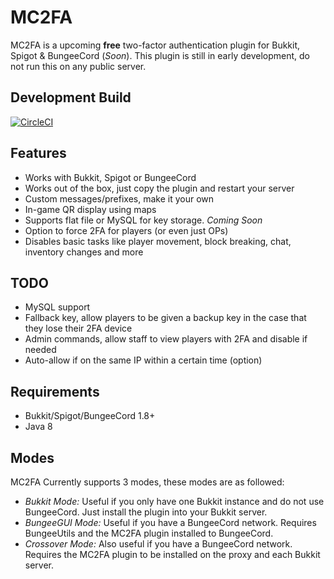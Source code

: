 # MC2FA
MC2FA is a upcoming **free** two-factor authentication plugin for Bukkit, Spigot & BungeeCord (*Soon*). This plugin is still in early development, do not run this on any public server.

## Development Build
[![CircleCI](https://circleci.com/gh/ConnorLinfoot/MC2FA/tree/master.svg?style=svg)](https://api.connorlinfoot.com/v1/ci/artifact/MC2FA/latest/download)

## Features
- Works with Bukkit, Spigot or BungeeCord
- Works out of the box, just copy the plugin and restart your server
- Custom messages/prefixes, make it your own
- In-game QR display using maps
- Supports flat file or MySQL for key storage. *Coming Soon*
- Option to force 2FA for players (or even just OPs)
- Disables basic tasks like player movement, block breaking, chat, inventory changes and more

## TODO
- MySQL support
- Fallback key, allow players to be given a backup key in the case that they lose their 2FA device
- Admin commands, allow staff to view players with 2FA and disable if needed
- Auto-allow if on the same IP within a certain time (option)

## Requirements
- Bukkit/Spigot/BungeeCord 1.8+
- Java 8

## Modes
MC2FA Currently supports 3 modes, these modes are as followed:
- *Bukkit Mode:* Useful if you only have one Bukkit instance and do not use BungeeCord. Just install the plugin into your Bukkit server.
- *BungeeGUI Mode:* Useful if you have a BungeeCord network. Requires BungeeUtils and the MC2FA plugin installed to BungeeCord.
- *Crossover Mode:* Also useful if you have a BungeeCord network. Requires the MC2FA plugin to be installed on the proxy and each Bukkit server. 